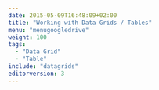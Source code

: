 ```yaml
---
date: 2015-05-09T16:48:09+02:00
title: "Working with Data Grids / Tables"
menu: "menugoogledrive"
weight: 100
tags:
  - "Data Grid"
  - "Table"
include: "datagrids"
editorversion: 3
---
```

